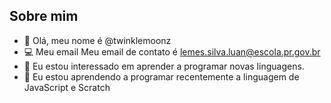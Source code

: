 ## Sobre mim
- 👻 Olá, meu nome é @twinklemoonz
- 💻 Meu email Meu email de contato é lemes.silva.luan@escola.pr.gov.br
- 💭 Eu estou interessado em aprender a programar novas linguagens.
- 📌 Eu estou aprendendo a programar recentemente a linguagem de JavaScript e Scratch

